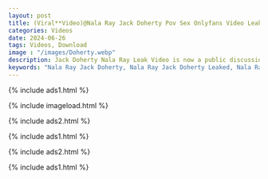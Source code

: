 ```yaml
---
layout: post
title: (Viral**Video)@Nala Ray Jack Doherty Pov Sex Onlyfans Video Leaked
categories: Videos
date: 2024-06-26
tags: Videos, Download
image : "/images/Doherty.webp"
description: Jack Doherty Nala Ray Leak Video is now a public discussion, check out the link at the end of the article. The definition of viral is a phenomenon in which information, such as a video, image, or piece of news, spreads rapidly and widely through the internet, often with the help of social media platforms. The term viral is used to describe something that becomes popular through viral sharing and is able to generate a large number of views, shares, and likes in a short period of time.
keywords: "Nala Ray Jack Doherty, Nala Ray Jack Doherty Leaked, Nala Ray Jack Doherty Leaked Video, Watch Video Nala Ray Jack Doherty, Nala Ray Jack Doherty Leaked Video"
---
```

{% include ads1.html %}

{% include imageload.html %}

{% include ads2.html %}

{% include ads1.html %}

{% include ads2.html %}

{% include ads1.html %}
